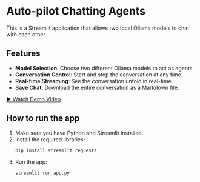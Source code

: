 # Auto-pilot Chatting Agents

This is a Streamlit application that allows two local Ollama models to chat with each other.

## Features

- **Model Selection**: Choose two different Ollama models to act as agents.
- **Conversation Control**: Start and stop the conversation at any time.
- **Real-time Streaming**: See the conversation unfold in real-time.
- **Save Chat**: Download the entire conversation as a Markdown file.

[▶️ Watch Demo Video](https://github.com/iKemo-io/chatting-agent/blob/main/demo.mp4)


## How to run the app

1. Make sure you have Python and Streamlit installed.
2. Install the required libraries:
   ```bash
   pip install streamlit requests
   ```
3. Run the app:
   ```bash
   streamlit run app.py
   ```
